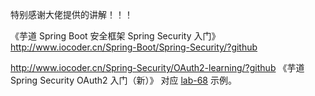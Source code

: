 特别感谢大佬提供的讲解！！！

《芋道 Spring Boot 安全框架 Spring Security 入门》
<http://www.iocoder.cn/Spring-Boot/Spring-Security/?github>

<http://www.iocoder.cn/Spring-Security/OAuth2-learning/?github>
《芋道 Spring Security OAuth2 入门（新）》
对应 [lab-68](https://github.com/YunaiV/SpringBoot-Labs/tree/master/lab-68) 示例。

